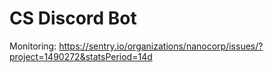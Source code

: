 # CS Discord Bot

Monitoring:
https://sentry.io/organizations/nanocorp/issues/?project=1490272&statsPeriod=14d
